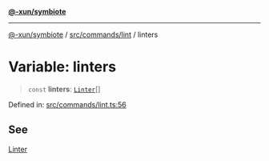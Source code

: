 [**@-xun/symbiote**](../../../../README.md)

***

[@-xun/symbiote](../../../../README.md) / [src/commands/lint](../README.md) / linters

# Variable: linters

> `const` **linters**: [`Linter`](../enumerations/Linter.md)[]

Defined in: [src/commands/lint.ts:56](https://github.com/Xunnamius/symbiote/blob/99b7edbb8da48599bbf2df3d7283dc44dcebb760/src/commands/lint.ts#L56)

## See

[Linter](../enumerations/Linter.md)
